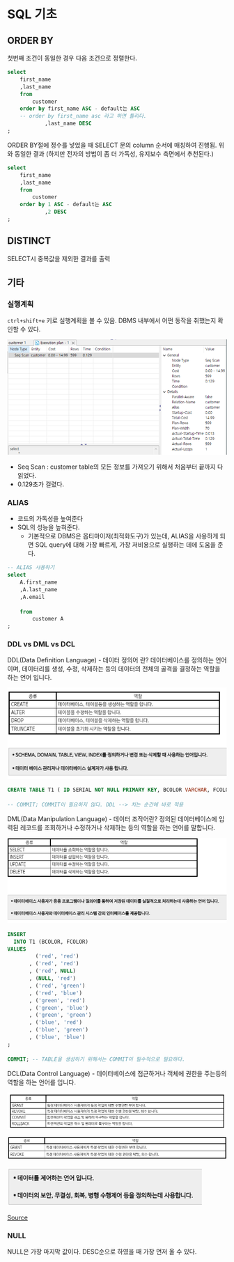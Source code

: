 # SQL 기초

## ORDER BY

첫번째 조건이 동일한 경우 다음 조건으로 정렬한다.

``` sql
select
	first_name
	,last_name
	from
		customer
	order by first_name ASC - default는 ASC
	-- order by first_name asc 라고 하면 틀리다.
			,last_name DESC
;
```

ORDER BY절에 정수를 넣었을 때 SELECT 문의 column 순서에 매칭하여 진행됨. 위와 동일한 결과 (하지만 전자의 방법이 좀 더 가독성, 유지보수 측면에서 추천된다.)

```sql
select
	first_name
	,last_name
	from
		customer
	order by 1 ASC - default는 ASC
			,2 DESC
;
```

## DISTINCT

SELECT시 중복값을 제외한 결과를 출력





## 기타

### 실행계획

`ctrl+shift+e` 키로 실행계획을 볼 수 있음. DBMS 내부에서 어떤 동작을 취했는지 확인할 수 있다.

![image-20211031015150176](images/image-20211031015150176.png)



- Seq Scan : customer table의 모든 정보를 가져오기 위해서 처음부터 끝까지 다 읽었다.
- 0.129초가 걸렸다.



### ALIAS

- 코드의 가독성을 높여준다 
- SQL의 성능을 높혀준다. 
  - 기본적으로 DBMS은 옵티마이저(최적화도구)가 있는데, ALIAS을 사용하게 되면 SQL query에 대해 가장 빠르게, 가장 저비용으로 실행하는 데에 도움을 준다.

```sql
-- ALIAS 사용하기
select 
	A.first_name  
	,A.last_name
	,A.email
	
	from
		customer A
;
```



### DDL vs DML vs DCL

DDL(Data Definition Language)  - 데이터 정의어 란? 데이터베이스를 정의하는 언어이며, 데이터리를 생성, 수정, 삭제하는 등의 데이터의 전체의 골격을 결정하는 역할을 하는 언어 입니다.

![image-20211031024140616](images/image-20211031024140616.png)

``` SQL
CREATE TABLE T1 ( ID SERIAL NOT NULL PRIMARY KEY, BCOLOR VARCHAR, FCOLOR VARCHAR );

-- COMMIT; COMMIT이 필요하지 않다. DDL --> 치는 순간에 바로 적용 
```

DML(Data Manipulation Language) - 데이터 조작어란? 정의된 데이터베이스에 입력된 레코드를 조회하거나 수정하거나 삭제하는 등의 역할을 하는 언어를 말합니다.

![image-20211031024213816](images/image-20211031024213816.png)

``` sql
INSERT
  INTO T1 (BCOLOR, FCOLOR)
VALUES
         ('red', 'red')
       , ('red', 'red')
       , ('red', NULL)
       , (NULL, 'red')
       , ('red', 'green')
       , ('red', 'blue')
       , ('green', 'red')
       , ('green', 'blue')
       , ('green', 'green')
       , ('blue', 'red')
       , ('blue', 'green')
       , ('blue', 'blue')
;

COMMIT; -- TABLE을 생성하기 위해서는 COMMIT이 필수적으로 필요하다.
```

DCL(Data Control Language) - 데이터베이스에 접근하거나 객체에 권한을 주는등의 역할을 하는 언어를 입니다.

![image-20211031024236654](images/image-20211031024236654.png)

![image-20211031024250253](images/image-20211031024250253.png)

![image-20211031024313529](images/image-20211031024313529.png)

[Source](https://server-talk.tistory.com/159)



### NULL

NULL은 가장 마지막 값이다. DESC순으로 하였을 때 가장 먼저 올 수 있다.

